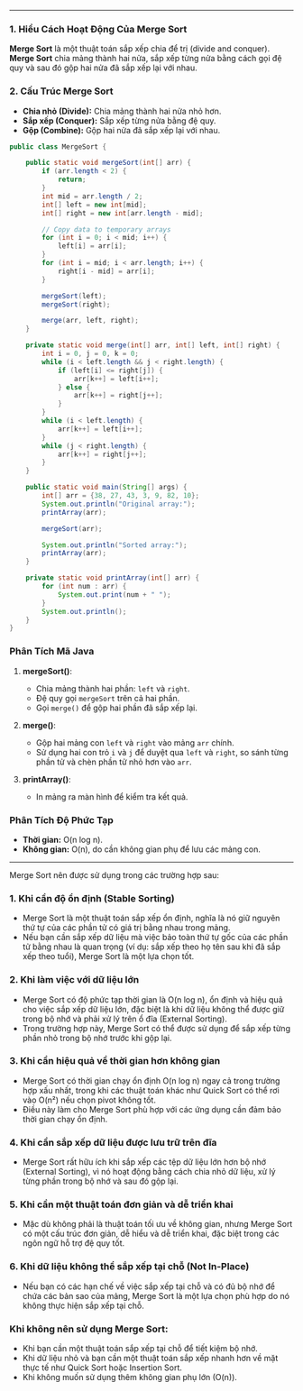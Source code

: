 
---
### 1. Hiểu Cách Hoạt Động Của Merge Sort
**Merge Sort** là một thuật toán sắp xếp chia để trị (divide and conquer).
**Merge Sort** chia mảng thành hai nửa, sắp xếp từng nửa bằng cách gọi đệ quy và sau đó gộp hai nửa đã sắp xếp lại với nhau.

### 2. Cấu Trúc Merge Sort

- **Chia nhỏ (Divide):** Chia mảng thành hai nửa nhỏ hơn.
- **Sắp xếp (Conquer):** Sắp xếp từng nửa bằng đệ quy.
- **Gộp (Combine):** Gộp hai nửa đã sắp xếp lại với nhau.

```java
public class MergeSort {

    public static void mergeSort(int[] arr) {
        if (arr.length < 2) {
            return;
        }
        int mid = arr.length / 2;
        int[] left = new int[mid];
        int[] right = new int[arr.length - mid];

        // Copy data to temporary arrays
        for (int i = 0; i < mid; i++) {
            left[i] = arr[i];
        }
        for (int i = mid; i < arr.length; i++) {
            right[i - mid] = arr[i];
        }

        mergeSort(left);
        mergeSort(right);

        merge(arr, left, right);
    }

    private static void merge(int[] arr, int[] left, int[] right) {
        int i = 0, j = 0, k = 0;
        while (i < left.length && j < right.length) {
            if (left[i] <= right[j]) {
                arr[k++] = left[i++];
            } else {
                arr[k++] = right[j++];
            }
        }
        while (i < left.length) {
            arr[k++] = left[i++];
        }
        while (j < right.length) {
            arr[k++] = right[j++];
        }
    }

    public static void main(String[] args) {
        int[] arr = {38, 27, 43, 3, 9, 82, 10};
        System.out.println("Original array:");
        printArray(arr);

        mergeSort(arr);

        System.out.println("Sorted array:");
        printArray(arr);
    }

    private static void printArray(int[] arr) {
        for (int num : arr) {
            System.out.print(num + " ");
        }
        System.out.println();
    }
}
```

### Phân Tích Mã Java

1. **mergeSort()**:
    
    - Chia mảng thành hai phần: `left` và `right`.
    - Đệ quy gọi `mergeSort` trên cả hai phần.
    - Gọi `merge()` để gộp hai phần đã sắp xếp lại.
2. **merge()**:
    
    - Gộp hai mảng con `left` và `right` vào mảng `arr` chính.
    - Sử dụng hai con trỏ `i` và `j` để duyệt qua `left` và `right`, so sánh từng phần tử và chèn phần tử nhỏ hơn vào `arr`.
3. **printArray()**:
    
    - In mảng ra màn hình để kiểm tra kết quả.


### Phân Tích Độ Phức Tạp

- **Thời gian:** O(n log n).
- **Không gian:** O(n), do cần không gian phụ để lưu các mảng con.

---
Merge Sort nên được sử dụng trong các trường hợp sau:

### 1. **Khi cần độ ổn định (Stable Sorting)**

- Merge Sort là một thuật toán sắp xếp ổn định, nghĩa là nó giữ nguyên thứ tự của các phần tử có giá trị bằng nhau trong mảng.
- Nếu bạn cần sắp xếp dữ liệu mà việc bảo toàn thứ tự gốc của các phần tử bằng nhau là quan trọng (ví dụ: sắp xếp theo họ tên sau khi đã sắp xếp theo tuổi), Merge Sort là một lựa chọn tốt.

### 2. **Khi làm việc với dữ liệu lớn**

- Merge Sort có độ phức tạp thời gian là O(n log n), ổn định và hiệu quả cho việc sắp xếp dữ liệu lớn, đặc biệt là khi dữ liệu không thể được giữ trong bộ nhớ và phải xử lý trên ổ đĩa (External Sorting).
- Trong trường hợp này, Merge Sort có thể được sử dụng để sắp xếp từng phần nhỏ trong bộ nhớ trước khi gộp lại.

### 3. **Khi cần hiệu quả về thời gian hơn không gian**

- Merge Sort có thời gian chạy ổn định O(n log n) ngay cả trong trường hợp xấu nhất, trong khi các thuật toán khác như Quick Sort có thể rơi vào O(n²) nếu chọn pivot không tốt.
- Điều này làm cho Merge Sort phù hợp với các ứng dụng cần đảm bảo thời gian chạy ổn định.

### 4. **Khi cần sắp xếp dữ liệu được lưu trữ trên đĩa**

- Merge Sort rất hữu ích khi sắp xếp các tệp dữ liệu lớn hơn bộ nhớ (External Sorting), vì nó hoạt động bằng cách chia nhỏ dữ liệu, xử lý từng phần trong bộ nhớ và sau đó gộp lại.

### 5. **Khi cần một thuật toán đơn giản và dễ triển khai**

- Mặc dù không phải là thuật toán tối ưu về không gian, nhưng Merge Sort có một cấu trúc đơn giản, dễ hiểu và dễ triển khai, đặc biệt trong các ngôn ngữ hỗ trợ đệ quy tốt.

### 6. **Khi dữ liệu không thể sắp xếp tại chỗ (Not In-Place)**

- Nếu bạn có các hạn chế về việc sắp xếp tại chỗ và có đủ bộ nhớ để chứa các bản sao của mảng, Merge Sort là một lựa chọn phù hợp do nó không thực hiện sắp xếp tại chỗ.

###  **Khi không nên sử dụng Merge Sort**:

- Khi bạn cần một thuật toán sắp xếp tại chỗ để tiết kiệm bộ nhớ.
- Khi dữ liệu nhỏ và bạn cần một thuật toán sắp xếp nhanh hơn về mặt thực tế như Quick Sort hoặc Insertion Sort.
- Khi không muốn sử dụng thêm không gian phụ lớn (O(n)).